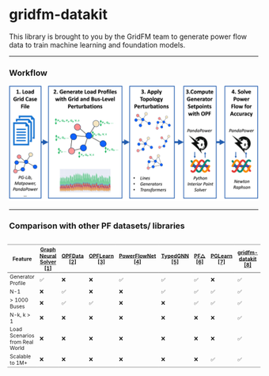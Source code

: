 # gridfm-datakit


This library is brought to you by the GridFM team to generate power flow data to train machine learning and foundation models.

---

### Workflow

<p align="center">
  <img src="https://raw.githubusercontent.com/gridfm/gridfm-datakit/refs/heads/main/docs/figs/pipeline_docs.png" alt=""/>
  <br/>
</p>


---



### Comparison with other PF datasets/ libraries
<div style="display: flex; justify-content: center;">
  <div style="transform: scale(0.75); transform-origin: top center;">
    <table>
      <thead>
        <tr>
          <th>Feature</th>
          <th><a href="https://doi.org/10.1016/j.epsr.2020.106547">Graph Neural Solver [1]</a></th>
          <th><a href="https://arxiv.org/abs/2406.07234">OPFData [2]</a></th>
          <th><a href="https://arxiv.org/abs/2111.01228">OPFLearn [3]</a></th>
          <th><a href="https://arxiv.org/abs/2311.03415">PowerFlowNet [4]</a></th>
          <th><a href="https://doi.org/10.1016/j.engappai.2022.105567">TypedGNN [5]</a></th>
          <th><a href="https://www.climatechange.ai/papers/iclr2025/67">PF△ [6]</a></th>
          <th><a href="https://openreview.net/pdf?id=cecIf0CKnH"><strong>PGLearn [7]</strong></a></th>
          <th><strong><a href="https://www.cell.com/joule/fulltext/S2542-4351(24)00470-7">gridfm-datakit [8]</a></strong></th>
        </tr>
      </thead>
      <tbody>
        <tr><td>Generator Profile</td><td>✅</td><td>❌</td><td>❌</td><td>✅</td><td>✅</td><td>✅</td><td>❌</td><td>✅</td></tr>
        <tr><td>N-1</td><td>❌</td><td>✅</td><td>❌</td><td>❌</td><td>✅</td><td>✅</td><td>✅</td><td>✅</td></tr>
        <tr><td>&gt; 1000 Buses</td><td>❌</td><td>✅</td><td>✅</td><td>❌</td><td>❌</td><td>✅</td><td>✅</td><td>✅</td></tr>
        <tr><td>N-k, k &gt; 1</td><td>❌</td><td>❌</td><td>❌</td><td>❌</td><td>❌</td><td>❌</td><td>❌</td><td>✅</td></tr>
        <tr><td>Load Scenarios from Real World</td><td>❌</td><td>❌</td><td>❌</td><td>❌</td><td>❌</td><td>❌</td><td>❌</td><td>✅</td></tr>
        <tr><td>Scalable to 1M+</td><td>❌</td><td>❌</td><td>❌</td><td>❌</td><td>❌</td><td>❌</td><td>✅</td><td>✅</td></tr>
      </tbody>
    </table>

  </div>
</div>
